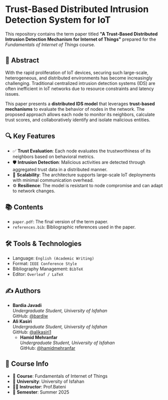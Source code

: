 # Trust-Based Distributed Intrusion Detection System for IoT

This repository contains the term paper titled **"A Trust-Based Distributed Intrusion Detection Mechanism for Internet of Things"** prepared for the *Fundamentals of Internet of Things* course.

## 📄 Abstract

With the rapid proliferation of IoT devices, securing such large-scale, heterogeneous, and distributed environments has become increasingly challenging. Traditional centralized intrusion detection systems (IDS) are often inefficient in IoT networks due to resource constraints and latency issues.

This paper presents a **distributed IDS model** that leverages **trust-based mechanisms** to evaluate the behavior of nodes in the network. The proposed approach allows each node to monitor its neighbors, calculate trust scores, and collaboratively identify and isolate malicious entities.

## 🔍 Key Features

- ✅ **Trust Evaluation**: Each node evaluates the trustworthiness of its neighbors based on behavioral metrics.
- 🛡️ **Intrusion Detection**: Malicious activities are detected through aggregated trust data in a distributed manner.
- 📡 **Scalability**: The architecture supports large-scale IoT deployments with minimal communication overhead.
- ⚙️ **Resilience**: The model is resistant to node compromise and can adapt to network changes.

## 📚 Contents

- `paper.pdf`: The final version of the term paper.
- `references.bib`: Bibliographic references used in the paper.

## 🛠️ Tools & Technologies

- Language: `English (Academic Writing)`
- Format: `IEEE Conference Style`
- Bibliography Management: `BibTeX`
- Editor: `Overleaf / LaTeX`

## ✍️ Authors

- **Bardia Javadi**  
  *Undergraduate Student, University of Isfahan*  
  GitHub: [@bardiw](https://github.com/bardiw)
- **Ali Kasiri**  
  *Undergraduate Student, University of Isfahan*  
  GitHub: [@alikasiri1](https://github.com/alikasiri1)
  - **Hamid Mehranfar**  
  *Undergraduate Student, University of Isfahan*  
  GitHub: [@hamidmehranfar](https://github.com/hamidmehranfar)
## 📌 Course Info

- 📘 **Course**: Fundamentals of Internet of Things  
- 🏫 **University**: University of Isfahan  
- 👨‍🏫 **Instructor**: Prof.Bateni 
- 📅 **Semester**: Summer 2025


